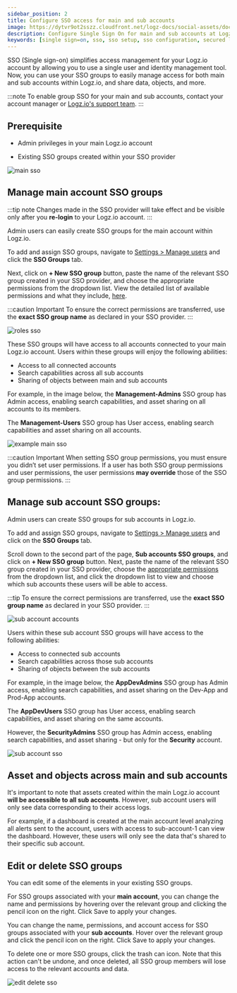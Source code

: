 ```yaml
---
sidebar_position: 2
title: Configure SSO access for main and sub accounts
image: https://dytvr9ot2sszz.cloudfront.net/logz-docs/social-assets/docs-social.jpg
description: Configure Single Sign On for main and sub accounts at Logz.io
keywords: [single sign=on, sso, sso setup, sso configuration, secured login, integration]
---
```




SSO (Single sign-on) simplifies access management for your Logz.io account by allowing you to use a single user and identity management tool. Now, you can use your SSO groups to easily manage access for both main and sub accounts within Logz.io, and share data, objects, and more.

:::note
To enable group SSO for your main and sub accounts, contact your account manager or [Logz.io's support team](mailto:help@logz.io).
:::

## Prerequisite

* Admin privileges in your main Logz.io account

* Existing SSO groups created within your SSO provider

![main sso](https://dytvr9ot2sszz.cloudfront.net/logz-docs/sso-providers/sso-groups-view-all.png)

## Manage main account SSO groups

:::tip note
Changes made in the SSO provider will take effect and be visible only after you **re-login** to your Logz.io account.
:::

Admin users can easily create SSO groups for the main account within Logz.io.

To add and assign SSO groups, navigate to [Settings > Manage users](https://app.logz.io/#/dashboard/settings/manage-users) and click the **SSO Groups** tab.

Next, click on **+ New SSO group** button, paste the name of the relevant SSO group created in your SSO provider, and choose the appropriate permissions from the dropdown list. View the detailed list of available permissions and what they include, [here](https://docs.logz.io/docs/user-guide/admin/users/#access-level-per-role).


:::caution Important
To ensure the correct permissions are transferred, use the **exact SSO group name** as declared in your SSO provider.
:::

![roles sso](https://dytvr9ot2sszz.cloudfront.net/logz-docs/sso-providers/main-sso-configure.png)

These SSO groups will have access to all accounts connected to your main Logz.io account. Users within these groups will enjoy the following abilities:

* Access to all connected accounts
* Search capabilities across all sub accounts
* Sharing of objects between main and sub accounts

For example, in the image below, the **Management-Admins** SSO group has Admin access, enabling search capabilities, and asset sharing on all accounts to its members.

The **Management-Users** SSO group has User access, enabling search capabilities and asset sharing on all accounts.

![example main sso](https://dytvr9ot2sszz.cloudfront.net/logz-docs/sso-providers/main-sso-all-accounts.png)

:::caution Important
When setting SSO group permissions, you must ensure you didn’t set user permissions. If a user has both SSO group permissions and user permissions, the user permissions **may override** those of the SSO group permissions.
:::

## Manage sub account SSO groups:

Admin users can create SSO groups for sub accounts in Logz.io.

To add and assign SSO groups, navigate to [Settings > Manage users](https://app.logz.io/#/dashboard/settings/manage-users) and click on the **SSO Groups** tab.

Scroll down to the second part of the page, **Sub accounts SSO groups**, and click on **+ New SSO group** button. Next, paste the name of the relevant SSO group created in your SSO provider, choose the [appropriate permissions](https://docs.logz.io/docs/user-guide/admin/users/#access-level-per-role) from the dropdown list, and click the dropdown list to view and choose which sub accounts these users will be able to access.

:::tip
To ensure the correct permissions are transferred, use the **exact SSO group name** as declared in your SSO provider.
:::

![sub account accounts](https://dytvr9ot2sszz.cloudfront.net/logz-docs/sso-providers/sub-account-sso.png)

Users within these sub account SSO groups will have access to the following abilities:

* Access to connected sub accounts
* Search capabilities across those sub accounts
* Sharing of objects between the sub accounts


For example, in the image below, the **AppDevAdmins** SSO group has Admin access, enabling search capabilities, and asset sharing on the  Dev-App and Prod-App accounts.

The **AppDevUsers** SSO group has User access, enabling search capabilities, and asset sharing on the same accounts.

However, the **SecurityAdmins** SSO group has Admin access, enabling search capabilities, and asset sharing - but only for the **Security** account.


![sub account sso](https://dytvr9ot2sszz.cloudfront.net/logz-docs/sso-providers/sub-account-detailed-view.png)

## Asset and objects across main and sub accounts

It's important to note that assets created within the main Logz.io account **will be accessible to all sub accounts**. However, sub account users will only see data corresponding to their access logs. 

For example, if a dashboard is created at the main account level analyzing all alerts sent to the account, users with access to sub-account-1 can view the dashboard. However, these users will only see the data that's shared to their specific sub account.

## Edit or delete SSO groups

You can edit some of the elements in your existing SSO groups.

For SSO groups associated with your **main account**, you can change the name and permissions by hovering over the relevant group and clicking the pencil icon on the right. Click Save to apply your changes.

You can change the name, permissions, and account access for SSO groups associated with your **sub accounts**. Hover over the relevant group and click the pencil icon on the right. Click Save to apply your changes.

To delete one or more SSO groups, click the trash can icon. Note that this action can't be undone, and once deleted, all SSO group members will lose access to the relevant accounts and data.

![edit delete sso](https://dytvr9ot2sszz.cloudfront.net/logz-docs/sso-providers/edit-delete-sso.png)